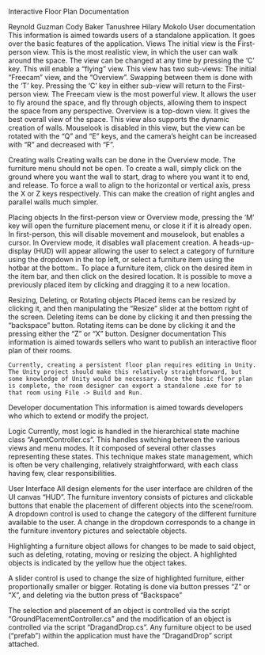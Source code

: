 Interactive Floor Plan Documentation

Reynold Guzman
Cody Baker
Tanushree
Hilary Mokolo
User documentation
	This information is aimed towards users of a standalone application. It goes over the basic features of the application.
Views
	The initial view is the First-person view. This is the most realistic view, in which the user can walk around the space.
	The view can be changed at any time by pressing the ‘C’ key. This will enable a “flying” view. This view has two sub-views: The initial “Freecam” view, and the “Overview”. Swapping between them is done with the ‘T’ key. Pressing the ‘C’ key in either sub-view will return to the First-person view.
The Freecam view is the most powerful view. It allows the user to fly around the space, and fly through objects, allowing them to inspect the space from any perspective.
	Overview is a top-down view. It gives the best overall view of the space. This view also supports the dynamic creation of walls. Mouselook is disabled in this view, but the view can be rotated with the “Q” and “E” keys, and the camera’s height can be increased with “R” and decreased with “F”.

Creating walls
	Creating walls can be done in the Overview mode. The furniture menu should not be open. To create a wall, simply click on the ground where you want the wall to start, drag to where you want it to end, and release.
	To force a wall to align to the horizontal or vertical axis, press the X or Z keys respectively. This can make the creation of right angles and parallel walls much simpler.




Placing objects
	In the first-person view or Overview mode, pressing the ‘M’ key will open the furniture placement menu, or close it if it is already open. In first-person, this will disable movement and mouselook, but enables a cursor. In Overview mode, it disables wall placement creation.
A heads-up-display (HUD) will appear allowing the user to select a category of furniture using the dropdown in the top left, or select a furniture item using the hotbar at the bottom.. To place a furniture item, click on the desired item in the item bar, and then click on the desired location.
It is possible to move a previously placed item by clicking and dragging it to a new location.

Resizing, Deleting, or Rotating objects
	Placed items can be resized by clicking it, and then manipulating the “Resize” slider at the bottom right of the screen. Deleting items can be done by clicking it and then pressing the “backspace” button. Rotating items can be done by clicking it and the pressing either the “Z” or “X” button. 
Designer documentation
	This information is aimed towards sellers who want to publish an interactive floor plan of their rooms.
	
	Currently, creating a persistent floor plan requires editing in Unity. The Unity project should make this relatively straightforward, but some knowledge of Unity would be necessary. Once the basic floor plan is complete, the room designer can export a standalone .exe for to that room using File -> Build and Run.

Developer documentation
This information is aimed towards developers who which to extend or modify the project.

Logic
Currently, most logic is handled in the hierarchical state machine class “AgentController.cs”. This handles switching between the various views and menu modes. It it composed of several other classes representing these states. This technique makes state management, which is often be very challenging, relatively straightforward, with each class having few, clear responsibilities.

User Interface
All design elements for the user interface are children of the UI canvas “HUD”. The furniture inventory consists of pictures and clickable buttons that enable the placement of different objects into the scene/room. A dropdown control is used to change the category of the different furniture available to the user. A change in the dropdown corresponds to a change in the furniture inventory pictures and selectable objects. 

Highlighting a furniture object allows for changes to be made to said object, such as deleting, rotating, moving or resizing the object. A highlighted objects is indicated by the yellow hue the object takes.  

A slider control is used to change the size of highlighted furniture, either proportionally smaller or bigger. Rotating is done via button presses “Z” or “X”, and deleting via the button press of “Backspace”

The selection and placement of an object is controlled via the script “GroundPlacementController.cs” and the modification of an object is controlled via the script “DragandDrop.cs”. Any furniture object to be used (“prefab”) within the application must have the “DragandDrop” script attached.




